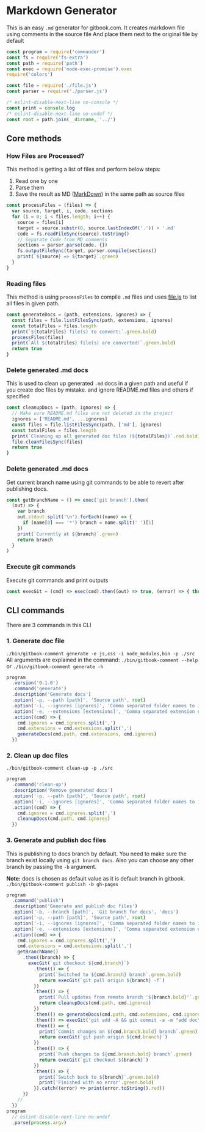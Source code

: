# Markdown Generator
This is an easy `.md` generator for gitbook.com. It creates markdown file using comments in the source file
And place them next to the original file by default

```javascript
const program = require('commander')
const fs = require('fs-extra')
const path = require('path')
const exec = require('node-exec-promise').exec
require('colors')

const file = require('./file.js')
const parser = require('./parser.js')

/* eslint-disable-next-line no-console */
const print = console.log
/* eslint-disable-next-line no-undef */
const root = path.join(__dirname, '../')
```
## Core methods
### How Files are Processed?
This method is getting a list of files and perform below steps:

1. Read one by one
2. Parse them
3. Save the result as MD ([MarkDown](https://www.markdownguide.org/cheat-sheet/)) in the same path as source files

```javascript
const processFiles = (files) => {
  var source, target, i, code, sections
  for (i = 0; i < files.length; i++) {
    source = files[i]
    target = source.substr(0, source.lastIndexOf('.')) + '.md'
    code = fs.readFileSync(source).toString()
    // Separate Code from MD comments
    sections = parser.parse(code, {})
    fs.outputFileSync(target, parser.compile(sections))
    print(`${source} => ${target}`.green)
  }
}
```
### Reading files
This method is using `processFiles` to compile `.md` files and
uses [file.js](./file.md) to list all files in given path.

```javascript
const generateDocs = (path, extensions, ignores) => {
  const files = file.listFilesSync(path, extensions, ignores)
  const totalFiles = files.length
  print(`${totalFiles} file(s) to convert:`.green.bold)
  processFiles(files)
  print(`All ${totalFiles} file(s) are converted!`.green.bold)
  return true
}
```
### Delete generated .md docs
This is used to clean up generated `.md` docs in a given path and useful if you create doc files by mistake.
and ignore README.md files and others if specified

```javascript
const cleanupDocs = (path, ignores) => {
  // Make sure README.md files are not deleted in the project
  ignores = ['README.md', ...ignores]
  const files = file.listFilesSync(path, ['md'], ignores)
  const totalFiles = files.length
  print(`Cleaning up all generated doc files (${totalFiles})`.red.bold)
  file.cleanFilesSync(files)
  return true
}
```
### Delete generated .md docs
Get current branch name using git commands to be able to revert after publishing docs.

```javascript
const getBranchName = () => exec('git branch').then(
  (out) => {
    var branch
    out.stdout.split('\n').forEach((name) => {
      if (name[0] === '*') branch = name.split(' ')[1]
    })
    print(`Currently at ${branch}`.green)
    return branch
  }
)
```
### Execute git commands
Execute git commands and print outputs

```javascript
const execGit = (cmd) => exec(cmd).then((out) => true, (error) => { throw error })
```
## CLI commands
There are 3 commands in this CLI

### 1. Generate doc file
`./bin/gitbook-comment generate -e js,css -i node_modules,bin -p ./src`
All arguments are explained in the command: `./bin/gitbook-comment --help` or `./bin/gitbook-comment generate -h`

```javascript
program
  .version('0.1.0')
  .command('generate')
  .description('Generate docs')
  .option('-p, --path [path]', 'Source path', root)
  .option('-i, --ignores [ignores]', 'Comma separated folder names to ignore', 'node_modules')
  .option('-e, --extensions [extensions]', 'Comma separated extension names to include', 'js')
  .action((cmd) => {
    cmd.ignores = cmd.ignores.split(',')
    cmd.extensions = cmd.extensions.split(',')
    generateDocs(cmd.path, cmd.extensions, cmd.ignores)
  })
```
### 2. Clean up doc files
`./bin/gitbook-comment clean-up -p ./src`

```javascript
program
  .command('clean-up')
  .description('Remove generated docs')
  .option('-p, --path [path]', 'Source path', root)
  .option('-i, --ignores [ignores]', 'Comma separated folder names to ignore', 'node_modules')
  .action((cmd) => {
    cmd.ignores = cmd.ignores.split(',')
    cleanupDocs(cmd.path, cmd.ignores)
  })
```
### 3. Generate and publish doc files
This is publishing to docs branch by default. You need to make sure the branch exist locally using `git branch docs`.
Also you can choose any other branch by passing the `-b` argument.

**Note:** docs is chosen as default value as it is default branch in gitbook.
`./bin/gitbook-comment publish -b gh-pages`

```javascript
program
  .command('publish')
  .description('Generate and publish doc files')
  .option('-b, --branch [path]', 'Git branch for docs', 'docs')
  .option('-p, --path [path]', 'Source path', root)
  .option('-i, --ignores [ignores]', 'Comma separated folder names to ignore', 'node_modules')
  .option('-e, --extensions [extensions]', 'Comma separated extension names to include', 'js')
  .action((cmd) => {
    cmd.ignores = cmd.ignores.split(',')
    cmd.extensions = cmd.extensions.split(',')
    getBranchName()
      .then((branch) => {
        execGit(`git checkout ${cmd.branch}`)
          .then(() => {
            print(`Switched to ${cmd.branch} branch`.green.bold)
            return execGit(`git pull origin ${branch} -f`)
          })
          .then(() => {
            print(`Pull updates from remote branch '${branch.bold}'`.green)
            return cleanupDocs(cmd.path, cmd.ignores)
          })
          .then(() => generateDocs(cmd.path, cmd.extensions, cmd.ignores))
          .then(() => execGit('git add -A && git commit -a -m "add doc"'))
          .then(() => {
            print(`Commit changes on ${cmd.branch.bold} branch`.green)
            return execGit(`git push origin ${cmd.branch}`)
          }) 
          .then(() => {
            print(`Push changes to ${cmd.branch.bold} branch`.green)
            return execGit(`git checkout ${branch}`)
          })
          .then(() => {
            print(`Switch back to ${branch}`.green.bold)
            print('Finished with no error'.green.bold)
          }).catch((error) => print(error.toString().red))
      })
    //
  })
program
  // eslint-disable-next-line no-undef
  .parse(process.argv)
```
